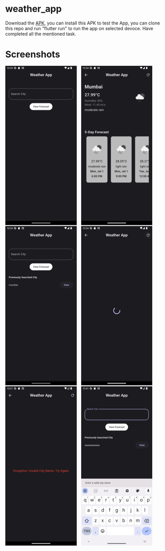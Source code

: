 # weather_app

Download the [APK](https://github.com/akshatt25/weather_app/blob/main/app-release.apk), you can install this APK to test the App, you can clone this repo and run "flutter run" to run the app on selected devoce.
Have completed all the mentioned task.

# Screenshots
<img src="https://github.com/akshatt25/weather_app/blob/main/Screenshot_1719853462.png" alt="Image Alt Text" height="500" style="display:inline-block; margin-right:10px;">  <img src="https://github.com/akshatt25/weather_app/blob/main/Screenshot_1719853471.png" alt="Image Alt Text" height="500" style="display:inline-block; margin-right:10px;">  <img src="https://github.com/akshatt25/weather_app/blob/main/Screenshot_1719853475.png" alt="Image Alt Text" height="500" style="display:inline-block; margin-right:10px;">  <img src="https://github.com/akshatt25/weather_app/blob/main/Screenshot_1719853479.png" alt="Image Alt Text" height="500" style="display:inline-block; margin-right:10px;">   <img src="https://github.com/akshatt25/weather_app/blob/main/Screenshot_1719853900.png" alt="Image Alt Text" height="500" style="display:inline-block; margin-right:10px;"> 
<img src="https://github.com/akshatt25/weather_app/blob/main/Screenshot_1719853906.png" alt="Image Alt Text" height="500" style="display:inline-block; margin-right:10px;"> 
